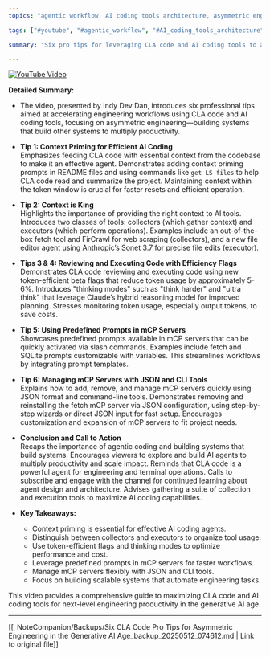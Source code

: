 ```yaml
---
topics: "agentic workflow, AI coding tools architecture, asymmetric engineering"

tags: ["#youtube", "#agentic_workflow", "#AI_coding_tools_architecture", "#asymmetric_engineering_tips"]

summary: "Six pro tips for leveraging CLA code and AI coding tools to achieve asymmetric engineering by building systems that build systems, enhancing productivity and scalability in the generative AI era."

---
```


[![YouTube Video](https://www.youtube.com/watch?v=XXXXXXX)](https://www.youtube.com/watch?v=XXXXXXX)

**Detailed Summary:**

- The video, presented by Indy Dev Dan, introduces six professional tips aimed at accelerating engineering workflows using CLA code and AI coding tools, focusing on asymmetric engineering—building systems that build other systems to multiply productivity.

- **Tip 1: Context Priming for Efficient AI Coding**  
  Emphasizes feeding CLA code with essential context from the codebase to make it an effective agent. Demonstrates adding context priming prompts in README files and using commands like `get LS files` to help CLA code read and summarize the project. Maintaining context within the token window is crucial for faster resets and efficient operation.

- **Tip 2: Context is King**  
  Highlights the importance of providing the right context to AI tools. Introduces two classes of tools: collectors (which gather context) and executors (which perform operations). Examples include an out-of-the-box fetch tool and FirCrawl for web scraping (collectors), and a new file editor agent using Anthropic’s Sonet 3.7 for precise file edits (executor).

- **Tips 3 & 4: Reviewing and Executing Code with Efficiency Flags**  
  Demonstrates CLA code reviewing and executing code using new token-efficient beta flags that reduce token usage by approximately 5-6%. Introduces "thinking modes" such as "think harder" and "ultra think" that leverage Claude’s hybrid reasoning model for improved planning. Stresses monitoring token usage, especially output tokens, to save costs.

- **Tip 5: Using Predefined Prompts in mCP Servers**  
  Showcases predefined prompts available in mCP servers that can be quickly activated via slash commands. Examples include fetch and SQLite prompts customizable with variables. This streamlines workflows by integrating prompt templates.

- **Tip 6: Managing mCP Servers with JSON and CLI Tools**  
  Explains how to add, remove, and manage mCP servers quickly using JSON format and command-line tools. Demonstrates removing and reinstalling the fetch mCP server via JSON configuration, using step-by-step wizards or direct JSON input for fast setup. Encourages customization and expansion of mCP servers to fit project needs.

- **Conclusion and Call to Action**  
  Recaps the importance of agentic coding and building systems that build systems. Encourages viewers to explore and build AI agents to multiply productivity and scale impact. Reminds that CLA code is a powerful agent for engineering and terminal operations. Calls to subscribe and engage with the channel for continued learning about agent design and architecture. Advises gathering a suite of collection and execution tools to maximize AI coding capabilities.

- **Key Takeaways:**  
  - Context priming is essential for effective AI coding agents.  
  - Distinguish between collectors and executors to organize tool usage.  
  - Use token-efficient flags and thinking modes to optimize performance and cost.  
  - Leverage predefined prompts in mCP servers for faster workflows.  
  - Manage mCP servers flexibly with JSON and CLI tools.  
  - Focus on building scalable systems that automate engineering tasks.

This video provides a comprehensive guide to maximizing CLA code and AI coding tools for next-level engineering productivity in the generative AI age.

---
[[_NoteCompanion/Backups/Six CLA Code Pro Tips for Asymmetric Engineering in the Generative AI Age_backup_20250512_074612.md | Link to original file]]